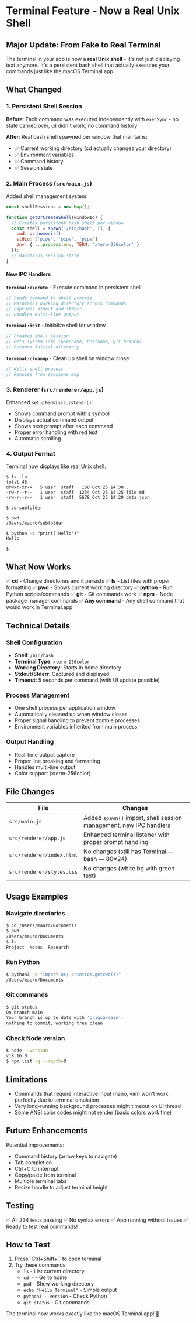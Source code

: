 # Terminal Feature - Now a Real Unix Shell

## Major Update: From Fake to Real Terminal

The terminal in your app is now a **real Unix shell** - it's not just displaying text anymore. It's a persistent bash shell that actually executes your commands just like the macOS Terminal app.

## What Changed

### 1. **Persistent Shell Session**

**Before**: Each command was executed independently with `execSync` - no state carried over, `cd` didn't work, no command history

**After**: Real bash shell spawned per window that maintains:
- ✅ Current working directory (cd actually changes your directory)
- ✅ Environment variables
- ✅ Command history
- ✅ Session state

### 2. **Main Process (`src/main.js`)**

Added shell management system:
```javascript
const shellSessions = new Map();

function getOrCreateShell(windowId) {
  // Creates persistent bash shell per window
  const shell = spawn('/bin/bash', [], {
    cwd: os.homedir(),
    stdio: ['pipe', 'pipe', 'pipe'],
    env: { ...process.env, TERM: 'xterm-256color' }
  });
  // Maintains session state
}
```

#### New IPC Handlers

**`terminal:execute`** - Execute command in persistent shell
```javascript
// Sends command to shell process
// Maintains working directory across commands
// Captures stdout and stderr
// Handles multi-line output
```

**`terminal:init`** - Initialize shell for window
```javascript
// Creates shell session
// Gets system info (username, hostname, git branch)
// Returns initial directory
```

**`terminal:cleanup`** - Clean up shell on window close
```javascript
// Kills shell process
// Removes from sessions map
```

### 3. **Renderer (`src/renderer/app.js`)**

Enhanced `setupTerminalListener()`:
- Shows command prompt with `$` symbol
- Displays actual command output
- Shows next prompt after each command
- Proper error handling with red text
- Automatic scrolling

### 4. **Output Format**

Terminal now displays like real Unix shell:
```
$ ls -la
total 48
drwxr-xr-x   5 user  staff   160 Oct 25 14:30 .
-rw-r--r--   1 user  staff  1234 Oct 25 14:25 file.md
-rw-r--r--   1 user  staff  5678 Oct 25 14:20 data.json

$ cd subfolder

$ pwd
/Users/mauro/subfolder

$ python -c "print('Hello')"
Hello

$ 
```

## What Now Works

✅ **cd** - Change directories and it persists
✅ **ls** - List files with proper formatting
✅ **pwd** - Shows current working directory
✅ **python** - Run Python scripts/commands
✅ **git** - Git commands work
✅ **npm** - Node package manager commands
✅ **Any command** - Any shell command that would work in Terminal.app

## Technical Details

### Shell Configuration
- **Shell**: `/bin/bash`
- **Terminal Type**: `xterm-256color`
- **Working Directory**: Starts in home directory
- **Stdout/Stderr**: Captured and displayed
- **Timeout**: 5 seconds per command (with UI update possible)

### Process Management
- One shell process per application window
- Automatically cleaned up when window closes
- Proper signal handling to prevent zombie processes
- Environment variables inherited from main process

### Output Handling
- Real-time output capture
- Proper line breaking and formatting
- Handles multi-line output
- Color support (xterm-256color)

## File Changes

| File | Changes |
|------|---------|
| `src/main.js` | Added `spawn()` import, shell session management, new IPC handlers |
| `src/renderer/app.js` | Enhanced terminal listener with proper prompt handling |
| `src/renderer/index.html` | No changes (still has Terminal — bash — 80×24) |
| `src/renderer/styles.css` | No changes (white bg with green text) |

## Usage Examples

### Navigate directories
```bash
$ cd /Users/mauro/Documents
$ pwd
/Users/mauro/Documents
$ ls
Project  Notes  Research
```

### Run Python
```bash
$ python3 -c "import os; print(os.getcwd())"
/Users/mauro/Documents
```

### Git commands
```bash
$ git status
On branch main
Your branch is up to date with 'origin/main'.
nothing to commit, working tree clean
```

### Check Node version
```bash
$ node --version
v18.16.0
$ npm list -g --depth=0
```

## Limitations

- Commands that require interactive input (nano, vim) won't work perfectly due to terminal emulation
- Very long-running background processes might timeout on UI thread
- Some ANSI color codes might not render (basic colors work fine)

## Future Enhancements

Potential improvements:
- Command history (arrow keys to navigate)
- Tab completion
- Ctrl+C to interrupt
- Copy/paste from terminal
- Multiple terminal tabs
- Resize handle to adjust terminal height

## Testing

✅ All 234 tests passing
✅ No syntax errors
✅ App running without issues
✅ Ready to test real commands!

## How to Test

1. Press `Ctrl+Shift+`` to open terminal
2. Try these commands:
   - `ls` - List current directory
   - `cd ~` - Go to home
   - `pwd` - Show working directory
   - `echo "Hello Terminal"` - Simple output
   - `python3 --version` - Check Python
   - `git status` - Git commands

The terminal now works exactly like the macOS Terminal.app! 🎉
